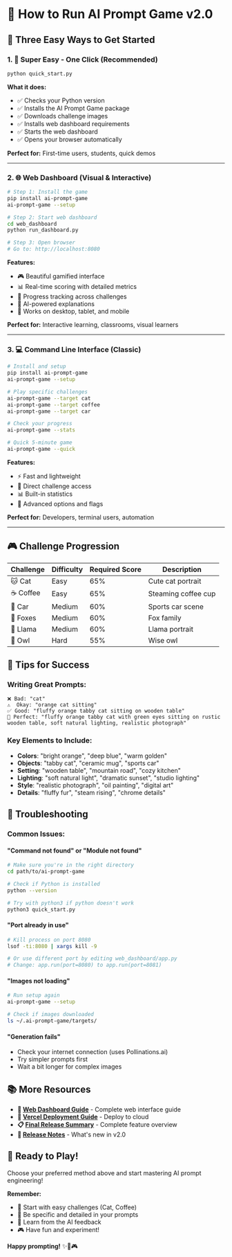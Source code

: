 # 🚀 How to Run AI Prompt Game v2.0

## 🎯 Three Easy Ways to Get Started

### 1. 🚀 **Super Easy - One Click** (Recommended)
```bash
python quick_start.py
```
**What it does:**
- ✅ Checks your Python version
- ✅ Installs the AI Prompt Game package
- ✅ Downloads challenge images
- ✅ Installs web dashboard requirements
- ✅ Starts the web dashboard
- ✅ Opens your browser automatically

**Perfect for:** First-time users, students, quick demos

---

### 2. 🌐 **Web Dashboard** (Visual & Interactive)
```bash
# Step 1: Install the game
pip install ai-prompt-game
ai-prompt-game --setup

# Step 2: Start web dashboard
cd web_dashboard
python run_dashboard.py

# Step 3: Open browser
# Go to: http://localhost:8080
```

**Features:**
- 🎮 Beautiful gamified interface
- 📊 Real-time scoring with detailed metrics
- 🎯 Progress tracking across challenges
- 🤖 AI-powered explanations
- 📱 Works on desktop, tablet, and mobile

**Perfect for:** Interactive learning, classrooms, visual learners

---

### 3. 💻 **Command Line Interface** (Classic)
```bash
# Install and setup
pip install ai-prompt-game
ai-prompt-game --setup

# Play specific challenges
ai-prompt-game --target cat
ai-prompt-game --target coffee
ai-prompt-game --target car

# Check your progress
ai-prompt-game --stats

# Quick 5-minute game
ai-prompt-game --quick
```

**Features:**
- ⚡ Fast and lightweight
- 🎯 Direct challenge access
- 📊 Built-in statistics
- 🔧 Advanced options and flags

**Perfect for:** Developers, terminal users, automation

---

## 🎮 **Challenge Progression**

| Challenge | Difficulty | Required Score | Description |
|-----------|------------|----------------|-------------|
| 🐱 Cat    | Easy       | 65%           | Cute cat portrait |
| ☕ Coffee | Easy       | 65%           | Steaming coffee cup |
| 🚗 Car    | Medium     | 60%           | Sports car scene |
| 🦊 Foxes  | Medium     | 60%           | Fox family |
| 🦙 Llama  | Medium     | 60%           | Llama portrait |
| 🦉 Owl    | Hard       | 55%           | Wise owl |

## 🎯 **Tips for Success**

### **Writing Great Prompts:**
```
❌ Bad: "cat"
⚠️  Okay: "orange cat sitting"  
✅ Good: "fluffy orange tabby cat sitting on wooden table"
🎯 Perfect: "fluffy orange tabby cat with green eyes sitting on rustic wooden table, soft natural lighting, realistic photograph"
```

### **Key Elements to Include:**
- **Colors**: "bright orange", "deep blue", "warm golden"
- **Objects**: "tabby cat", "ceramic mug", "sports car"
- **Setting**: "wooden table", "mountain road", "cozy kitchen"
- **Lighting**: "soft natural light", "dramatic sunset", "studio lighting"
- **Style**: "realistic photograph", "oil painting", "digital art"
- **Details**: "fluffy fur", "steam rising", "chrome details"

## 🔧 **Troubleshooting**

### **Common Issues:**

#### **"Command not found" or "Module not found"**
```bash
# Make sure you're in the right directory
cd path/to/ai-prompt-game

# Check if Python is installed
python --version

# Try with python3 if python doesn't work
python3 quick_start.py
```

#### **"Port already in use"**
```bash
# Kill process on port 8080
lsof -ti:8080 | xargs kill -9

# Or use different port by editing web_dashboard/app.py
# Change: app.run(port=8080) to app.run(port=8081)
```

#### **"Images not loading"**
```bash
# Run setup again
ai-prompt-game --setup

# Check if images downloaded
ls ~/.ai-prompt-game/targets/
```

#### **"Generation fails"**
- Check your internet connection (uses Pollinations.ai)
- Try simpler prompts first
- Wait a bit longer for complex images

## 📚 **More Resources**

- **📖 [Web Dashboard Guide](WEB_DASHBOARD_GUIDE.md)** - Complete web interface guide
- **🚀 [Vercel Deployment Guide](VERCEL_DEPLOYMENT_GUIDE.md)** - Deploy to cloud
- **📋 [Final Release Summary](FINAL_RELEASE_SUMMARY.md)** - Complete feature overview
- **📝 [Release Notes](RELEASE_NOTES_v2.0.md)** - What's new in v2.0

## 🎉 **Ready to Play!**

Choose your preferred method above and start mastering AI prompt engineering! 

**Remember:**
- 🎯 Start with easy challenges (Cat, Coffee)
- 📝 Be specific and detailed in your prompts
- 🤖 Learn from the AI feedback
- 🎮 Have fun and experiment!

**Happy prompting!** ✨🚀🎮